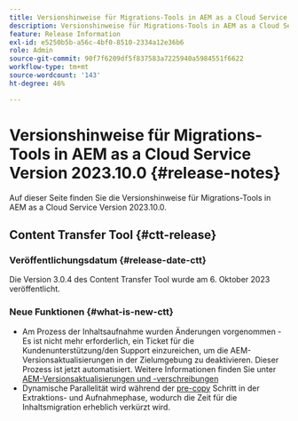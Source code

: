 ```yaml
---
title: Versionshinweise für Migrations-Tools in AEM as a Cloud Service Version 2023.10.0
description: Versionshinweise für Migrations-Tools in AEM as a Cloud Service Version 2022.10.0
feature: Release Information
exl-id: e5250b5b-a56c-4bf0-8510-2334a12e36b6
role: Admin
source-git-commit: 90f7f6209df5f837583a7225940a5984551f6622
workflow-type: tm+mt
source-wordcount: '143'
ht-degree: 46%

---
```


# Versionshinweise für Migrations-Tools in AEM as a Cloud Service Version 2023.10.0 {#release-notes}

Auf dieser Seite finden Sie die Versionshinweise für Migrations-Tools in AEM as a Cloud Service Version 2023.10.0.

## Content Transfer Tool {#ctt-release}

### Veröffentlichungsdatum {#release-date-ctt}

Die Version 3.0.4 des Content Transfer Tool wurde am 6. Oktober 2023 veröffentlicht.

### Neue Funktionen {#what-is-new-ctt}

* Am Prozess der Inhaltsaufnahme wurden Änderungen vorgenommen - Es ist nicht mehr erforderlich, ein Ticket für die Kundenunterstützung/den Support einzureichen, um die AEM-Versionsaktualisierungen in der Zielumgebung zu deaktivieren. Dieser Prozess ist jetzt automatisiert. Weitere Informationen finden Sie unter [AEM-Versionsaktualisierungen und -verschreibungen](/help/journey-migration/content-transfer-tool/using-content-transfer-tool/ingesting-content.md#aem-version-updates-and-ingestions)
* Dynamische Parallelität wird während der [pre-copy](/help/journey-migration/content-transfer-tool/using-content-transfer-tool/handling-large-content-repositories.md) Schritt in der Extraktions- und Aufnahmephase, wodurch die Zeit für die Inhaltsmigration erheblich verkürzt wird.
